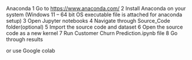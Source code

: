 Anaconda
1 Go to https://www.anaconda.com/
2 Install Anaconda on your system (Windows 11 – 64 bit OS executable file is attached for anaconda setup)
3 Open Jupyter notebooks
4 Navigate through Source_Code folder(optional)
5 Import the source code and dataset
6 Open the source code as a new kernel
7 Run Customer Churn Prediction.ipynb file
8 Go through results

or use Google colab
